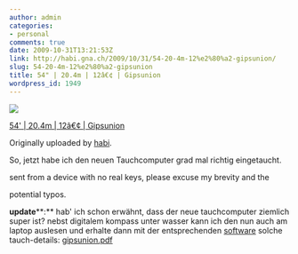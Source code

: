```yaml
---
author: admin
categories:
- personal
comments: true
date: 2009-10-31T13:21:53Z
link: http://habi.gna.ch/2009/10/31/54-20-4m-12%e2%80%a2-gipsunion/
slug: 54-20-4m-12%e2%80%a2-gipsunion
title: 54" | 20.4m | 12â€¢ | Gipsunion
wordpress_id: 1949
---
```


[![](http://farm3.static.flickr.com/2534/4060915942_c549133028_m.jpg)](http://www.flickr.com/photos/habi/4060915942/)  

  [54' | 20.4m | 12â€¢ | Gipsunion](http://www.flickr.com/photos/habi/4060915942/)  

  Originally uploaded by [habi](http://www.flickr.com/people/habi/).


So, jetzt habe ich den neuen Tauchcomputer grad mal richtig eingetaucht.  

  

sent from a device with no real keys, please excuse my brevity and the  

potential typos.  

  

**update****:** hab' ich schon erwähnt, dass der neue tauchcomputer ziemlich super ist? nebst digitalem kompass unter wasser kann ich den nun auch am laptop auslesen und erhalte dann mit der entsprechenden [software](http://www.thedoorisajar.org/macdive/) solche tauch-details: [gipsunion.pdf](http://habi.gna.ch/wp-content/uploads/2009/11/gipsunion.pdf)

